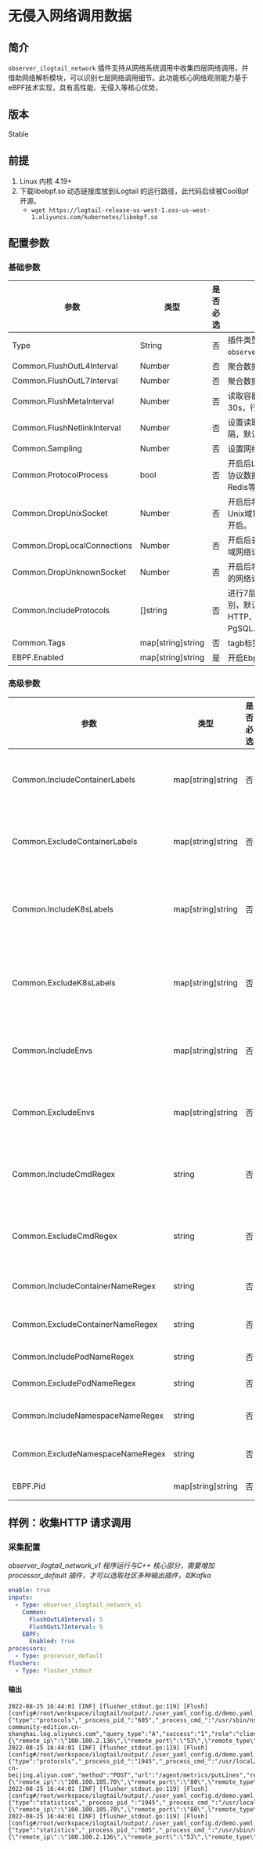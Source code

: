 # 无侵入网络调用数据

## 简介

`observer_ilogtail_network` 插件支持从网络系统调用中收集四层网络调用，并借助网络解析模块，可以识别七层网络调用细节。此功能核心网络观测能力基于eBPF技术实现，具有高性能、无侵入等核心优势。

## 版本

Stable

## 前提

1. Linux 内核 4.19+
2. 下载libebpf.so 动态链接库放到iLogtail 的运行路径，此代码后续被CoolBpf 开源。
   - `wget https://logtail-release-us-west-1.oss-us-west-1.aliyuncs.com/kubernetes/libebpf.so`

## 配置参数

### 基础参数

| 参数                          | 类型              | 是否必选 | 说明                                                         |
|-----------------------------| ----------------- | -------- |------------------------------------------------------------|
| Type                        | String            | 否       | 插件类型，指定为`observer_ilogtail_network_v1`。                    |
| Common.FlushOutL4Interval   | Number            | 否       | 聚合数据输出间隔时间，默认15s                                           |
| Common.FlushOutL7Interval   | Number            | 否       | 聚合数据输出间隔时间，默认60s                                           |
| Common.FlushMetaInterval    | Number            | 否       | 读取容器元信息间隔时间，默认30s，行为可类比我为docker ps                         |
| Common.FlushNetlinkInterval | Number            | 否       | 设置读取Socket元信息的时间间隔，默认10s                                   |
| Common.Sampling             | Number            | 否       | 设置网络数据的采样率，默认100                                           |
| Common.ProtocolProcess      | bool              | 否       | 开启后Logtail将解析应用层的网络协议数据，例如HTTP、MySQL、Redis等，默认开启。          |
| Common.DropUnixSocket       | Number            | 否       | 开启后将丢弃Unix域网络请求。Unix域常用于本地网络交互，默认开启。                       |
| Common.DropLocalConnections | Number            | 否       | 开启后丢弃对端地址为本地的INET域网络请求，默认开启。                               |
| Common.DropUnknownSocket    | Number            | 否       | 开启后将丢弃非INET域或Unix域的网络请求，默认开启。                              |
| Common.IncludeProtocols     | []string          | 否       | 进行7层网络协议识别的协议类别，默认为全部，目前支持HTTP、Redis、MySQL、PgSQL、DNS 5种协议。 |
| Common.Tags                 | map[string]string | 否       | tagb标签，会被附带上传                                              |
| EBPF.Enabled                | map[string]string | 是       | 开启Ebpf 功能                                                  |

### 高级参数

| 参数                             | 类型              | 是否必选 | 说明                                                                                                                                              |
| -------------------------------- | ----------------- | -------- | ------------------------------------------------------------------------------------------------------------------------------------------------- |
| Common.IncludeContainerLabels    | map[string]string | 否       | 用于指定待采集的容器。多个白名单之间为或关系，即只要容器Label满足任一白名单即可被匹配。注意： 此变量为容器Label而非Kubernetes Label               |
| Common.ExcludeContainerLabels    | map[string]string | 否       | 用于排除待采集的容器。多个黑名单之间为或关系，即只要容器Label满足任一黑名单即可被匹配。注意： 此变量为容器Label而非Kubernetes Label               |
| Common.IncludeK8sLabels          | map[string]string | 否       | 用于指定待采集的容器。设置LabelKey为具体名称，LabelValue为正则表达式。例如设置LabelKey为io.kubernetes.container.name，设置LabelValue为^(nginx     |
| Common.ExcludeK8sLabels          | map[string]string | 否       | 用于排除不需要采集的容器。设置LabelKey为具体名称，LabelValue为正则表达式。例如设置LabelKey为io.kubernetes.container.name，设置LabelValue为^(nginx |
| Common.IncludeEnvs               | map[string]string | 否       | 用于指定待采集的容器。设置EnvKey为具体名称，EnvValue为正则表达式。例如设置EnvKey为NGINX_SERVICE_PORT，设置EnvValue为^(80                          |
| Common.ExcludeEnvs               | map[string]string | 否       | 用于排除不需要采集的容器。设置EnvKey为具体名称，EnvValue为正则表达式。例如设置EnvKey为NGINX_SERVICE_PORT，设置EnvValue为^(80                      |
| Common.IncludeCmdRegex           | string            | 否       | 设置命令行正则表达式，用于指定需要监控的进程。例如设置为^mockclient$，表示仅监控/proc/{pid}/cmdline下名为mockclient的进程。                       |
| Common.ExcludeCmdRegex           | string            | 否       | 设置命令行正则表达式，用于排除不需要监控的进程。例如设置为^mockclient$，表示不监控/proc/{pid}/cmdline下名为mockclient的进程。                     |
| Common.IncludeContainerNameRegex | string            | 否       | 输入匹配Contianer名称的正则表达式，用于指定待采集的 Contianer。                                                                                   |
| Common.ExcludeContainerNameRegex | string            | 否       | 输入匹配Contianer名称的正则表达式，用于排除不需要采集的 Contianer。                                                                               |
| Common.IncludePodNameRegex       | string            | 否       | 输入匹配Pod名称的正则表达式，用于指定待采集的Pod。                                                                                                |
| Common.ExcludePodNameRegex       | string            | 否       | 输入匹配Pod名称的正则表达式，用于排除不需要采集的Pod。                                                                                            |
| Common.IncludeNamespaceNameRegex | string            | 否       | 输入匹配Namespace名称的正则表达式，用于指定待采集的命名空间。                                                                                     |
| Common.ExcludeNamespaceNameRegex | string            | 否       | 输入匹配Namespace名称的正则表达式，用于排除不需要采集的命名空间。                                                                                 |
| EBPF.Pid                         | map[string]string | 否       | 指定唯一的进程ID 用于采集范围确定                                                                                                                 |

## 样例：收集HTTP 请求调用

### 采集配置

*observer_ilogtail_network_v1 程序运行与C++ 核心部分，需要增加processor_default 插件，才可以选取社区多种输出插件，如Kafka*

```yaml
enable: true
inputs:
  - Type: observer_ilogtail_network_v1
    Common:
      FlushOutL4Interval: 5
      FlushOutL7Interval: 5
    EBPF:
      Enabled: true
processors:
  - Type: processor_default
flushers:
  - Type: flusher_stdout
```

#### 输出

```plain
2022-08-25 16:44:01 [INF] [flusher_stdout.go:119] [Flush] [config#/root/workspace/ilogtail/output/./user_yaml_config.d/demo.yaml,] {"type":"protocols","_process_pid_":"605","_process_cmd_":"/usr/sbin/nscd","_running_mode_":"host","protocol":"dns","query_record":"ilogtail-community-edition.cn-shanghai.log.aliyuncs.com","query_type":"A","success":"1","role":"client","remote_info":"{\"remote_ip\":\"100.100.2.136\",\"remote_port\":\"53\",\"remote_type\":\"dns\"}\n","total_count":"1","total_latency_ns":"387138","total_req_bytes":"73","total_resp_bytes":"272","__time__":"1661417038"}:
2022-08-25 16:44:01 [INF] [flusher_stdout.go:119] [Flush] [config#/root/workspace/ilogtail/output/./user_yaml_config.d/demo.yaml,] {"type":"protocols","_process_pid_":"1945","_process_cmd_":"/usr/local/cloudmonitor/bin/argusagent","_running_mode_":"host","protocol":"http","version":"1","host":"metrichub-cn-beijing.aliyun.com","method":"POST","url":"/agent/metrics/putLines","resp_code":"200","role":"client","remote_info":"{\"remote_ip\":\"100.100.105.70\",\"remote_port\":\"80\",\"remote_type\":\"server\"}\n","total_count":"1","total_latency_ns":"3492453","total_req_bytes":"13661","total_resp_bytes":"165","__time__":"1661417038"}:
2022-08-25 16:44:01 [INF] [flusher_stdout.go:119] [Flush] [config#/root/workspace/ilogtail/output/./user_yaml_config.d/demo.yaml,] {"type":"statistics","_process_pid_":"1945","_process_cmd_":"/usr/local/cloudmonitor/bin/argusagent","_running_mode_":"host","remote_info":"{\"remote_ip\":\"100.100.105.70\",\"remote_port\":\"80\",\"remote_type\":\"server\"}\n","socket_type":"inet_socket","role":"client","send_bytes":"13661","recv_bytes":"165","send_packets":"1","recv_packets":"1","send_total_latency":"0","recv_total_latency":"0","__time__":"1661417038"}:
2022-08-25 16:44:01 [INF] [flusher_stdout.go:119] [Flush] [config#/root/workspace/ilogtail/output/./user_yaml_config.d/demo.yaml,] {"type":"statistics","_process_pid_":"605","_process_cmd_":"/usr/sbin/nscd","_running_mode_":"host","remote_info":"{\"remote_ip\":\"100.100.2.136\",\"remote_port\":\"53\",\"remote_type\":\"dns\"}\n","socket_type":"inet_socket","role":"client","send_bytes":"73","recv_bytes":"272","send_packets":"1","recv_packets":"1","send_total_latency":"0","recv_total_latency":"0","__time__":"1661417038"}:
```
